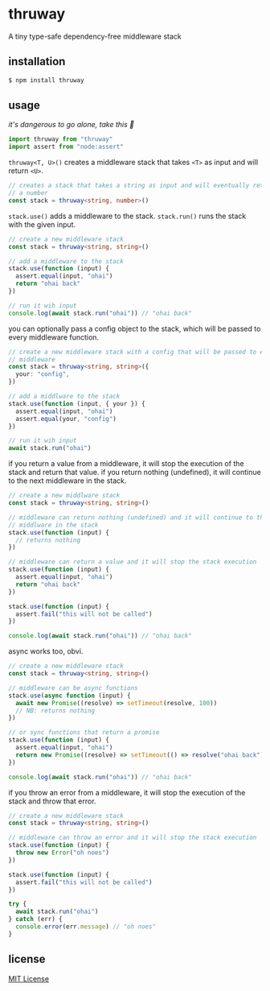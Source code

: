 # thruway

A tiny type-safe dependency-free middleware stack

## installation

```bash
$ npm install thruway
```

## usage

_it's dangerous to go alone, take this :hocho:_

```typescript
import thruway from "thruway"
import assert from "node:assert"
```

`thruway<T, U>()` creates a middleware stack that takes `<T>` as input and
will return `<U>`.

```typescript
// creates a stack that takes a string as input and will eventually return
// a number
const stack = thruway<string, number>()
```

`stack.use()` adds a middleware to the stack. `stack.run()` runs the stack
with the given input.

```typescript
// create a new middleware stack
const stack = thruway<string, string>()

// add a middleware to the stack
stack.use(function (input) {
  assert.equal(input, "ohai")
  return "ohai back"
})

// run it wih input
console.log(await stack.run("ohai")) // "ohai back"
```

you can optionally pass a config object to the stack, which will be passed to
every middleware function.

```typescript
// create a new middleware stack with a config that will be passed to every
// middleware
const stack = thruway<string, string>({
  your: "config",
})

// add a middlware to the stack
stack.use(function (input, { your }) {
  assert.equal(input, "ohai")
  assert.equal(your, "config")
})

// run it wih input
await stack.run("ohai")
```

if you return a value from a middleware, it will stop the execution of the
stack and return that value. if you return nothing (undefined), it will
continue to the next middleware in the stack.

```typescript
// create a new middlware stack
const stack = thruway<string, string>()

// middleware can return nothing (undefined) and it will continue to the next
// middlware in the stack
stack.use(function (input) {
  // returns nothing
})

// middleware can return a value and it will stop the stack execution
stack.use(function (input) {
  assert.equal(input, "ohai")
  return "ohai back"
})

stack.use(function (input) {
  assert.fail("this will not be called")
})

console.log(await stack.run("ohai")) // "ohai back"
```

async works too, obvi.

```typescript
// create a new middleware stack
const stack = thruway<string, string>()

// middleware can be async functions
stack.use(async function (input) {
  await new Promise((resolve) => setTimeout(resolve, 100))
  // NB: returns nothing
})

// or sync functions that return a promise
stack.use(function (input) {
  assert.equal(input, "ohai")
  return new Promise((resolve) => setTimeout(() => resolve("ohai back"), 100))
})

console.log(await stack.run("ohai")) // "ohai back"
```

if you throw an error from a middleware, it will stop the execution of the
stack and throw that error.

```typescript
// create a new middleware stack
const stack = thruway<string, string>()

// middleware can throw an error and it will stop the stack execution
stack.use(function (input) {
  throw new Error("oh noes")
})

stack.use(function (input) {
  assert.fail("this will not be called")
})

try {
  await stack.run("ohai")
} catch (err) {
  console.error(err.message) // "oh noes"
}
```

## license

[MIT License][LICENSE]

[LICENSE]: https://github.com/jeremyruppel/thruway/blob/master/LICENSE

```

```
